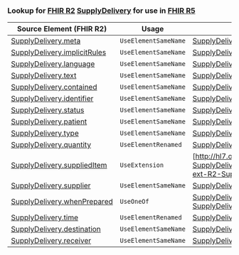 ### Lookup for [FHIR R2](https://hl7.org/fhir/DSTU2/) [SupplyDelivery](https://hl7.org/fhir/DSTU2/SupplyDelivery.html) for use in [FHIR R5](https://hl7.org/fhir/R5/)

| Source Element (FHIR R2) | Usage | Target |
| -------------- | ----- | ------ |
| [SupplyDelivery.meta](https://hl7.org/fhir/DSTU2/SupplyDelivery.html#resource) | `UseElementSameName` | [SupplyDelivery.meta](https://hl7.org/fhir/R5/SupplyDelivery.html#resource) |
| [SupplyDelivery.implicitRules](https://hl7.org/fhir/DSTU2/SupplyDelivery.html#resource) | `UseElementSameName` | [SupplyDelivery.implicitRules](https://hl7.org/fhir/R5/SupplyDelivery.html#resource) |
| [SupplyDelivery.language](https://hl7.org/fhir/DSTU2/SupplyDelivery.html#resource) | `UseElementSameName` | [SupplyDelivery.language](https://hl7.org/fhir/R5/SupplyDelivery.html#resource) |
| [SupplyDelivery.text](https://hl7.org/fhir/DSTU2/SupplyDelivery.html#resource) | `UseElementSameName` | [SupplyDelivery.text](https://hl7.org/fhir/R5/SupplyDelivery.html#resource) |
| [SupplyDelivery.contained](https://hl7.org/fhir/DSTU2/SupplyDelivery.html#resource) | `UseElementSameName` | [SupplyDelivery.contained](https://hl7.org/fhir/R5/SupplyDelivery.html#resource) |
| [SupplyDelivery.identifier](https://hl7.org/fhir/DSTU2/SupplyDelivery.html#resource) | `UseElementSameName` | [SupplyDelivery.identifier](https://hl7.org/fhir/R5/SupplyDelivery.html#resource) |
| [SupplyDelivery.status](https://hl7.org/fhir/DSTU2/SupplyDelivery.html#resource) | `UseElementSameName` | [SupplyDelivery.status](https://hl7.org/fhir/R5/SupplyDelivery.html#resource) |
| [SupplyDelivery.patient](https://hl7.org/fhir/DSTU2/SupplyDelivery.html#resource) | `UseElementSameName` | [SupplyDelivery.patient](https://hl7.org/fhir/R5/SupplyDelivery.html#resource) |
| [SupplyDelivery.type](https://hl7.org/fhir/DSTU2/SupplyDelivery.html#resource) | `UseElementSameName` | [SupplyDelivery.type](https://hl7.org/fhir/R5/SupplyDelivery.html#resource) |
| [SupplyDelivery.quantity](https://hl7.org/fhir/DSTU2/SupplyDelivery.html#resource) | `UseElementRenamed` | [SupplyDelivery.suppliedItem.quantity](https://hl7.org/fhir/R5/SupplyDelivery.html#resource) |
| [SupplyDelivery.suppliedItem](https://hl7.org/fhir/DSTU2/SupplyDelivery.html#resource) | `UseExtension` | [http://hl7.org/fhir/1.0/StructureDefinition/extension-SupplyDelivery.suppliedItem](StructureDefinition-ext-R2-SupplyDelivery.suppliedItem.html) |
| [SupplyDelivery.supplier](https://hl7.org/fhir/DSTU2/SupplyDelivery.html#resource) | `UseElementSameName` | [SupplyDelivery.supplier](https://hl7.org/fhir/R5/SupplyDelivery.html#resource) |
| [SupplyDelivery.whenPrepared](https://hl7.org/fhir/DSTU2/SupplyDelivery.html#resource) | `UseOneOf` | [SupplyDelivery.extension](https://hl7.org/fhir/R5/SupplyDelivery.html#resource)<br />[SupplyDelivery.occurrence[x]](https://hl7.org/fhir/R5/SupplyDelivery.html#resource) |
| [SupplyDelivery.time](https://hl7.org/fhir/DSTU2/SupplyDelivery.html#resource) | `UseElementRenamed` | [SupplyDelivery.occurrence[x]](https://hl7.org/fhir/R5/SupplyDelivery.html#resource) |
| [SupplyDelivery.destination](https://hl7.org/fhir/DSTU2/SupplyDelivery.html#resource) | `UseElementSameName` | [SupplyDelivery.destination](https://hl7.org/fhir/R5/SupplyDelivery.html#resource) |
| [SupplyDelivery.receiver](https://hl7.org/fhir/DSTU2/SupplyDelivery.html#resource) | `UseElementSameName` | [SupplyDelivery.receiver](https://hl7.org/fhir/R5/SupplyDelivery.html#resource) |
